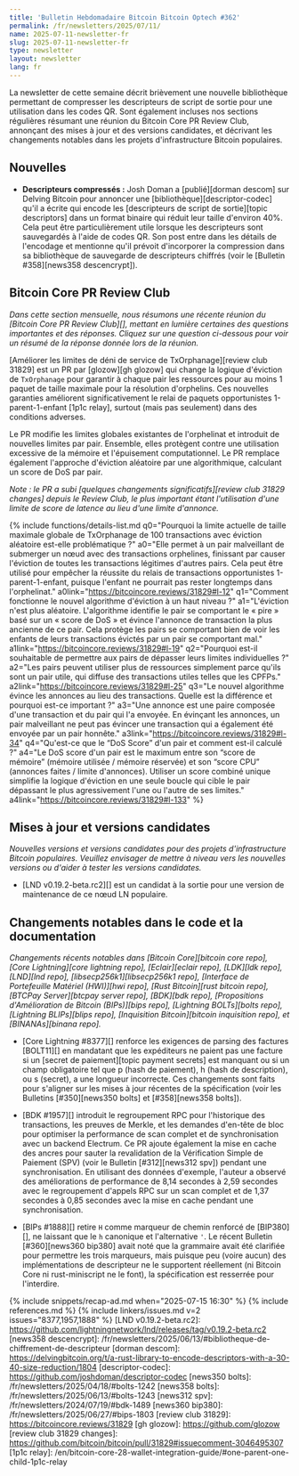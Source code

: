 ```yaml
---
title: 'Bulletin Hebdomadaire Bitcoin Bitcoin Optech #362'
permalink: /fr/newsletters/2025/07/11/
name: 2025-07-11-newsletter-fr
slug: 2025-07-11-newsletter-fr
type: newsletter
layout: newsletter
lang: fr
---
```

La newsletter de cette semaine décrit brièvement une nouvelle bibliothèque permettant de compresser
les descripteurs de script de sortie pour une utilisation dans les codes QR. Sont également incluses
nos sections régulières résumant une
réunion du Bitcoin Core PR Review Club, annonçant des mises à jour et des versions candidates,
et décrivant les changements notables dans les projets d'infrastructure Bitcoin populaires.

## Nouvelles

- **Descripteurs compressés :** Josh Doman a [publié][dorman descom] sur Delving Bitcoin pour
  annoncer une [bibliothèque][descriptor-codec] qu'il a écrite qui encode les [descripteurs de script
  de sortie][topic descriptors] dans un format binaire qui réduit leur taille d'environ 40%. Cela peut
  être particulièrement utile lorsque les descripteurs sont sauvegardés à l'aide de codes QR. Son post
  entre dans les détails de l'encodage et mentionne qu'il prévoit d'incorporer la compression dans sa
  bibliothèque de sauvegarde de descripteurs chiffrés (voir le [Bulletin #358][news358 descencrypt]).

## Bitcoin Core PR Review Club

*Dans cette section mensuelle, nous résumons une récente réunion du [Bitcoin Core PR Review Club][],
mettant en lumière certaines des questions importantes et des réponses. Cliquez
sur une question ci-dessous pour voir un résumé de la réponse donnée lors de la réunion.*

[Améliorer les limites de déni de service de TxOrphanage][review club 31829] est un PR par
[glozow][gh glozow] qui change la logique d'éviction de `TxOrphanage` pour garantir à chaque pair
les ressources pour au moins 1 paquet de taille maximale pour la résolution d'orphelins. Ces
nouvelles garanties améliorent significativement le relai de paquets opportunistes
1-parent-1-enfant [1p1c relay], surtout (mais pas seulement) dans des conditions adverses.

Le PR modifie les limites globales existantes de l'orphelinat et introduit de nouvelles limites par
pair. Ensemble, elles protègent contre une utilisation excessive de la mémoire et l'épuisement
computationnel. Le PR remplace également l'approche d'éviction aléatoire par une algorithmique,
calculant un score de DoS par pair.

_Note : le PR a subi [quelques changements significatifs][review club 31829 changes] depuis le
Review Club, le plus important étant l'utilisation d'une limite de score de latence au lieu d'une
limite d'annonce._

{% include functions/details-list.md
  q0="Pourquoi la limite actuelle de taille maximale globale de TxOrphanage de 100 transactions avec
  éviction aléatoire est-elle problématique ?"
  a0="Elle permet à un pair malveillant de submerger un nœud avec des transactions orphelines,
  finissant par causer l'éviction de toutes les transactions légitimes d'autres pairs. Cela peut être
  utilisé pour empêcher la réussite du relais de transactions opportunistes 1-parent-1-enfant, puisque
  l'enfant ne pourrait pas rester longtemps dans l'orphelinat."
  a0link="https://bitcoincore.reviews/31829#l-12"
  q1="Comment fonctionne le nouvel algorithme d'éviction à un haut niveau ?"
  a1="L'éviction n'est plus aléatoire. L'algorithme identifie le pair se comportant le « pire » basé
  sur un « score de DoS » et évince l'annonce de transaction la plus ancienne de ce pair. Cela protège
  les pairs se comportant bien de voir les enfants de leurs transactions évictés par un pair se comportant
  mal."
  a1link="https://bitcoincore.reviews/31829#l-19"
  q2="Pourquoi est-il souhaitable de permettre aux pairs de dépasser leurs limites individuelles ?"
  a2="Les pairs peuvent utiliser plus de
  ressources simplement parce qu'ils sont un
  pair utile, qui diffuse des transactions utiles telles que les CPFPs."
  a2link="https://bitcoincore.reviews/31829#l-25"
  q3="Le nouvel algorithme évince les annonces au lieu des transactions.
  Quelle est la différence et pourquoi est-ce important ?"
  a3="Une annonce est une paire composée d'une transaction et du pair qui l'a
  envoyée. En évinçant les annonces, un pair malveillant ne peut pas évincer une
  transaction qui a également été envoyée par un pair honnête."
  a3link="https://bitcoincore.reviews/31829#l-34"
  q4="Qu'est-ce que le “DoS Score” d'un pair et comment est-il calculé ?"
  a4="Le DoS score d'un pair est le maximum entre son “score de mémoire” (mémoire
  utilisée / mémoire réservée) et son “score CPU” (annonces faites /
  limite d'annonces). Utiliser un score combiné unique simplifie la logique d'éviction
  en une seule boucle qui cible le pair dépassant le plus agressivement l'une ou l'autre de ses
  limites."
  a4link="https://bitcoincore.reviews/31829#l-133"
%}

## Mises à jour et versions candidates

_Nouvelles versions et versions candidates pour des projets d'infrastructure Bitcoin populaires.
Veuillez envisager de mettre à niveau vers les nouvelles versions ou d'aider à tester les versions candidates._

- [LND v0.19.2-beta.rc2][] est un candidat à la sortie pour une version de maintenance de ce nœud LN
  populaire.

## Changements notables dans le code et la documentation

_Changements récents notables dans [Bitcoin Core][bitcoin core repo], [Core Lightning][core lightning
repo], [Eclair][eclair repo], [LDK][ldk repo],
[LND][lnd repo], [libsecp256k1][libsecp256k1 repo], [Interface de Portefeuille Matériel (HWI)][hwi
repo], [Rust Bitcoin][rust bitcoin repo], [BTCPay
Server][btcpay server repo], [BDK][bdk repo], [Propositions d'Amélioration de Bitcoin (BIPs)][bips
repo], [Lightning BOLTs][bolts repo],
[Lightning BLIPs][blips repo], [Inquisition Bitcoin][bitcoin inquisition repo], et [BINANAs][binana
repo]._

- [Core Lightning #8377][] renforce les exigences de parsing des factures [BOLT11][] en mandatant
  que les expéditeurs ne paient pas une facture si un [secret de paiement][topic payment secrets] est
  manquant ou si un champ obligatoire tel que p (hash de paiement), h (hash de description), ou s
  (secret), a une longueur incorrecte. Ces changements sont faits pour s'aligner sur les mises à jour
  récentes de la spécification (voir les Bulletins [#350][news350 bolts] et [#358][news358 bolts]).

- [BDK #1957][] introduit le regroupement RPC pour l'historique des transactions, les preuves de
  Merkle, et les demandes d'en-tête de bloc pour optimiser la performance de scan complet et de
  synchronisation avec un backend Electrum. Ce PR ajoute également la mise en cache des ancres pour
  sauter la revalidation de la Vérification Simple de Paiement (SPV) (voir le Bulletin [#312][news312
  spv]) pendant une synchronisation. En utilisant des données d'exemple, l'auteur a observé des
  améliorations de performance de 8,14 secondes à 2,59 secondes avec le regroupement d'appels RPC sur
  un scan complet et de 1,37 secondes à 0,85 secondes avec la mise en cache pendant une
  synchronisation.

- [BIPs #1888][] retire `H` comme marqueur de chemin renforcé de [BIP380][], ne laissant que le `h`
  canonique et l'alternative `'`. Le récent Bulletin [#360][news360 bip380] avait noté que la grammaire
  avait été clarifiée pour permettre les trois marqueurs, mais puisque peu (voire aucun) des implémentations de
  descripteur ne le supportent réellement (ni Bitcoin Core ni rust-miniscript ne le font), la spécification
  est resserrée pour l'interdire.

{% include snippets/recap-ad.md when="2025-07-15 16:30" %}
{% include references.md %}
{% include linkers/issues.md v=2 issues="8377,1957,1888" %}
[LND v0.19.2-beta.rc2]: https://github.com/lightningnetwork/lnd/releases/tag/v0.19.2-beta.rc2
[news358 descencrypt]: /fr/newsletters/2025/06/13/#bibliotheque-de-chiffrement-de-descripteur
[dorman descom]: https://delvingbitcoin.org/t/a-rust-library-to-encode-descriptors-with-a-30-40-size-reduction/1804
[descriptor-codec]: https://github.com/joshdoman/descriptor-codec
[news350 bolts]: /fr/newsletters/2025/04/18/#bolts-1242
[news358 bolts]: /fr/newsletters/2025/06/13/#bolts-1243
[news312 spv]: /fr/newsletters/2024/07/19/#bdk-1489
[news360 bip380]: /fr/newsletters/2025/06/27/#bips-1803
[review club 31829]: https://bitcoincore.reviews/31829
[gh glozow]: https://github.com/glozow
[review club 31829 changes]: https://github.com/bitcoin/bitcoin/pull/31829#issuecomment-3046495307
[1p1c relay]: /en/bitcoin-core-28-wallet-integration-guide/#one-parent-one-child-1p1c-relay
